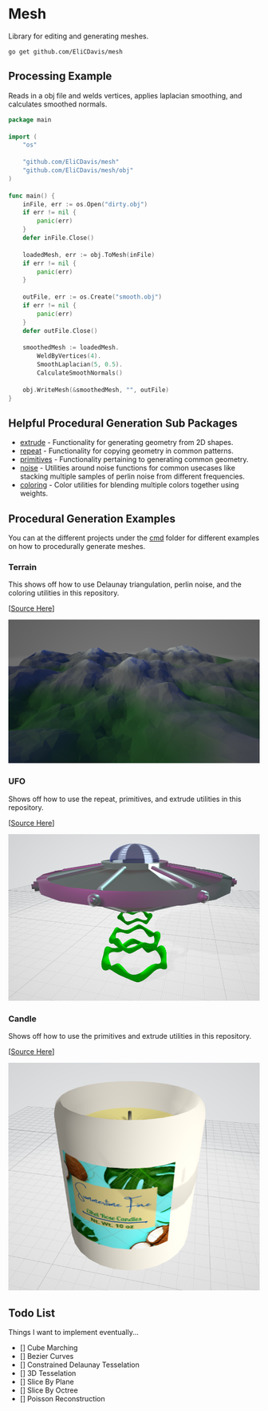 # Mesh

Library for editing and generating meshes.

```
go get github.com/EliCDavis/mesh
```

## Processing Example

Reads in a obj file and welds vertices, applies laplacian smoothing, and calculates smoothed normals.

```go
package main

import (
	"os"

	"github.com/EliCDavis/mesh"
	"github.com/EliCDavis/mesh/obj"
)

func main() {
	inFile, err := os.Open("dirty.obj")
	if err != nil {
		panic(err)
	}
	defer inFile.Close()

	loadedMesh, err := obj.ToMesh(inFile)
	if err != nil {
		panic(err)
	}

	outFile, err := os.Create("smooth.obj")
	if err != nil {
		panic(err)
	}
	defer outFile.Close()

	smoothedMesh := loadedMesh.
		WeldByVertices(4).
		SmoothLaplacian(5, 0.5).
		CalculateSmoothNormals()

	obj.WriteMesh(&smoothedMesh, "", outFile)
}

```

## Helpful Procedural Generation Sub Packages

- [extrude](/extrude/) - Functionality for generating geometry from 2D shapes.
- [repeat](/repeat/) - Functionality for copying geometry in common patterns.
- [primitives](/repeat/) - Functionality pertaining to generating common geometry.
- [noise](/noise/) - Utilities around noise functions for common usecases like stacking multiple samples of perlin noise from different frequencies.
- [coloring](/coloring/) - Color utilities for blending multiple colors together using weights.

## Procedural Generation Examples

You can at the different projects under the [cmd](/cmd/) folder for different examples on how to procedurally generate meshes.

### Terrain

This shows off how to use Delaunay triangulation, perlin noise, and the coloring utilities in this repository.

[[Source Here](/examples/terrain/main.go)]

![terrain](/examples/terrain/terrain.png)

### UFO

Shows off how to use the repeat, primitives, and extrude utilities in this repository.

[[Source Here](/examples/ufo/main.go)]


![ufo](/examples/ufo/ufo.png)

### Candle

Shows off how to use the primitives and extrude utilities in this repository.

[[Source Here](/examples/candle/main.go)]


![candle](/examples/candle/candle.png)

## Todo List

Things I want to implement eventually...

- [] Cube Marching
- [] Bezier Curves
- [] Constrained Delaunay Tesselation
- [] 3D Tesselation
- [] Slice By Plane
- [] Slice By Octree
- [] Poisson Reconstruction
